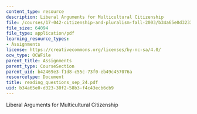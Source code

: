 ```yaml
---
content_type: resource
description: Liberal Arguments for Multicultural Citizenship
file: /courses/17-042-citizenship-and-pluralism-fall-2003/b34a65e0d32330f258b3f4c43ecb6cb9_reading_questions_sep_24.pdf
file_size: 64094
file_type: application/pdf
learning_resource_types:
- Assignments
license: https://creativecommons.org/licenses/by-nc-sa/4.0/
ocw_type: OCWFile
parent_title: Assignments
parent_type: CourseSection
parent_uid: b42469e3-f1d8-c55c-73f0-eb49c457076a
resourcetype: Document
title: reading_questions_sep_24.pdf
uid: b34a65e0-d323-30f2-58b3-f4c43ecb6cb9
---
```

Liberal Arguments for Multicultural Citizenship